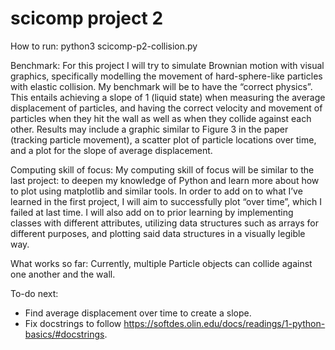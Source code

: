# scicomp project 2
 
How to run: python3 scicomp-p2-collision.py 

Benchmark:
For this project I will try to simulate Brownian motion with visual graphics, specifically modelling the movement of hard-sphere-like particles with elastic collision. My benchmark will be to have the “correct physics”. This entails achieving a slope of 1 (liquid state) when measuring the average displacement of particles, and having the correct velocity and movement of particles when they hit the wall as well as when they collide against each other. Results may include a graphic similar to Figure 3 in the paper (tracking particle movement), a scatter plot of particle locations over time, and a plot for the slope of average displacement.

Computing skill of focus:
My computing skill of focus will be similar to the last project: to deepen my knowledge of Python and learn more about how to plot using matplotlib and similar tools. In order to add on to what I’ve learned in the first project, I will aim to successfully plot “over time”, which I failed at last time. I will also add on to prior learning by implementing classes with different attributes, utilizing data structures such as arrays for different purposes, and plotting said data structures in a visually legible way. 

What works so far:
Currently, multiple Particle objects can collide against one another and the wall.

To-do next:
- Find average displacement over time to create a slope.
- Fix docstrings to follow https://softdes.olin.edu/docs/readings/1-python-basics/#docstrings. 
